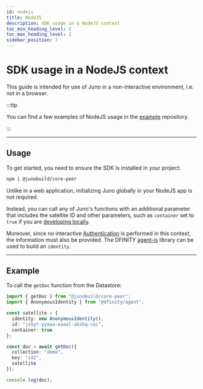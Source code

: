 ```yaml
---
id: nodejs
title: NodeJS
description: SDK usage in a NodeJS context
toc_min_heading_level: 2
toc_max_heading_level: 2
sidebar_position: 7
---
```


# SDK usage in a NodeJS context

This guide is intended for use of Juno in a non-interactive environment, i.e. not in a browser.

:::tip

You can find a few examples of NodeJS usage in the [example](https://github.com/junobuild/examples/tree/main/node) repository.

:::

---

## Usage

To get started, you need to ensure the SDK is installed in your project:

```bash
npm i @junobuild/core-peer
```

Unlike in a web application, initializing Juno globally in your NodeJS app is not required.

Instead, you can call any of Juno's functions with an additional parameter that includes the satellite ID and other parameters, such as `container` set to `true` if you are [developing locally](local-development.md).

Moreover, since no interactive [Authentication](../build/authentication.md) is performed in this context, the information must also be provided. The DFINITY [agent-js](https://github.com/dfinity/agent-js/) library can be used to build an `identity`.

---

## Example

To call the `getDoc` function from the Datastore:

```typescript
import { getDoc } from "@junobuild/core-peer";
import { AnonymousIdentity } from "@dfinity/agent";

const satellite = {
  identity: new AnonymousIdentity(),
  id: "jx5yt-yyaaa-aaaal-abzbq-cai",
  container: true
};

const doc = await getDoc({
  collection: "demo",
  key: "id2",
  satellite
});

console.log(doc);
```
